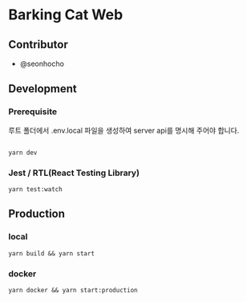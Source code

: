 # Barking Cat Web

## Contributor

- @seonhocho

## Development

### Prerequisite

루트 폴더에서 .env.local 파일을 생성하여 server api를 명시해 주어야 합니다.

```

```

```
yarn dev
```

### Jest / RTL(React Testing Library)

```
yarn test:watch
```

## Production

### local

```
yarn build && yarn start
```

### docker

```
yarn docker && yarn start:production
```
